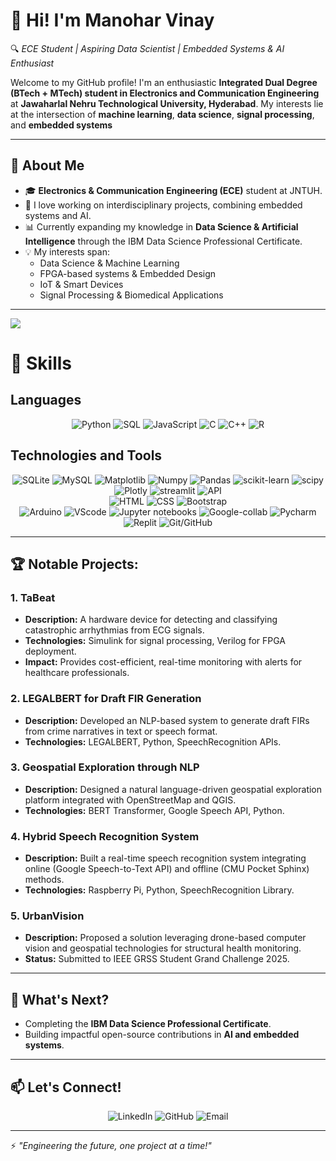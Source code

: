 # 👋 Hi! I'm Manohar Vinay
🔍 *ECE Student | Aspiring Data Scientist | Embedded Systems & AI Enthusiast*  

Welcome to my GitHub profile! I'm an enthusiastic **Integrated Dual Degree (BTech + MTech) student in Electronics and Communication Engineering** at **Jawaharlal Nehru Technological University, Hyderabad**. My interests lie at the intersection of **machine learning**, **data science**, **signal processing**, and **embedded systems**  

---

## 🚀 About Me
- 🎓 **Electronics & Communication Engineering (ECE)** student at JNTUH.  
- 🤖 I love working on interdisciplinary projects, combining embedded systems and AI.  
- 📊 Currently expanding my knowledge in **Data Science & Artificial Intelligence** through the IBM Data Science Professional Certificate.  
- 💡 My interests span:
  - Data Science & Machine Learning
  - FPGA-based systems & Embedded Design
  - IoT & Smart Devices
  - Signal Processing & Biomedical Applications  

---

![](https://github-readme-stats.vercel.app/api?username=vinay124-tech&theme=radical&hide_border=false&include_all_commits=true&count_private=true)<br/>

# 🔧 Skills  

## Languages

<p align="center">
  
  <img src="https://img.shields.io/badge/Python-3776AB?style=for-the-badge&logo=python&logoColor=white" alt="Python" style="cursor: pointer;">
  <img src="https://img.shields.io/badge/SQL-336791?style=for-the-badge&logo=postgresql&logoColor=white" alt="SQL" style="cursor: pointer;">
  <img src="https://img.shields.io/badge/JavaScript-323330?style=for-the-badge&logo=javascript&logoColor=f7df1e" alt="JavaScript" style="cursor: pointer;">
  <img src="https://img.shields.io/badge/c-%2300599C.svg?style=for-the-badge&logo=c&logoColor=white" alt="C" style="cursor: pointer;">
  <img src="https://img.shields.io/badge/c++-%2300599C.svg?style=for-the-badge&logo=c%2B%2B&logoColor=white" alt="C++" style="cursor: pointer;">
  <img src="https://img.shields.io/badge/r-%23276DC3.svg?style=for-the-badge&logo=r&logoColor=white" alt="R" style="cursor: pointer;">
  
</p>

## Technologies and Tools

<p align="center">

<img src="https://img.shields.io/badge/SQLite-003B57?style=for-the-badge&logo=sqlite&logoColor=white" alt="SQLite" style="cursor: pointer;">
<img src="https://img.shields.io/badge/MySQL-4479A1?style=for-the-badge&logo=mysql&logoColor=white" alt="MySQL" style="cursor: pointer;">
<img src="https://img.shields.io/badge/Matplotlib-003B57?style=for-the-badge" alt="Matplotlib" style="cursor: pointer;">
<img src="https://img.shields.io/badge/Numpy-013243?style=for-the-badge" alt="Numpy" style="cursor: pointer;">
<img src="https://img.shields.io/badge/Pandas-150458?style=for-the-badge" alt="Pandas" style="cursor: pointer;">
<img src="https://img.shields.io/badge/scikit--learn-%23F7931E.svg?style=for-the-badge&logo=scikit-learn&logoColor=white)" alt="scikit-learn" style="cursor: pointer;">
<img src="https://img.shields.io/badge/SciPy-%230C55A5.svg?style=for-the-badge&logo=scipy&logoColor=%white" alt="scipy" style="cursor: pointer;">
<img src="https://img.shields.io/badge/Plotly-%233F4F75.svg?style=for-the-badge&logo=plotly&logoColor=white" alt="Plotly" style="cursor: pointer;">
<img src="https://img.shields.io/badge/Streamlit-%23FE4B4B.svg?style=for-the-badge&logo=streamlit&logoColor=white" alt="streamlit" style="cursor: pointer;">
<img src="https://img.shields.io/badge/API-4D9F22?style=for-the-badge" alt="API" style="cursor: pointer;"> 
<br/>
<img src="https://img.shields.io/badge/HTML-E34F26?style=for-the-badge&logo=html5&logoColor=white" alt="HTML" style="cursor: pointer;">
<img src="https://img.shields.io/badge/CSS-1572B6?style=for-the-badge&logo=css3&logoColor=white" alt="CSS" style="cursor: pointer;">
<img src="https://img.shields.io/badge/Bootstrap-563D7C?style=for-the-badge&logo=bootstrap&logoColor=white" alt="Bootstrap" style="cursor: pointer;">
<br/>
<img src="https://img.shields.io/badge/-Arduino-00979D?style=for-the-badge&logo=Arduino&logoColor=white)" alt="Arduino" style="cursor: pointer;">
<img src="https://img.shields.io/badge/Visual%20Studio%20Code-0078d7.svg?style=for-the-badge&logo=visual-studio-code&logoColor=white" alt="VScode" style="cursor: pointer;">
<img src="https://img.shields.io/badge/jupyter-%23FA0F00.svg?style=for-the-badge&logo=jupyter&logoColor=white" alt="Jupyter notebooks" style="cursor: pointer;">
<img src="https://img.shields.io/badge/Google%20Colab-%23F9A825.svg?style=for-the-badge&logo=googlecolab&logoColor=white" alt="Google-collab" style="cursor: pointer;">
<img src="https://img.shields.io/badge/pycharm-143?style=for-the-badge&logo=pycharm&logoColor=black&color=black&labelColor=green)" alt="Pycharm" style="cursor: pointer;">
<img src="https://img.shields.io/badge/Replit-DD1200?style=for-the-badge&logo=Replit&logoColor=white" alt="Replit" style="cursor: pointer;">
<img src="https://img.shields.io/badge/Git/GitHub-F05032?style=for-the-badge&logo=git&logoColor=white" alt="Git/GitHub" style="cursor: pointer;">

</p>

---

## 🏆 Notable Projects:
### 1. **TaBeat**
- **Description:** A hardware device for detecting and classifying catastrophic arrhythmias from ECG signals.
- **Technologies:** Simulink for signal processing, Verilog for FPGA deployment.
- **Impact:** Provides cost-efficient, real-time monitoring with alerts for healthcare professionals.

### 2. **LEGALBERT for Draft FIR Generation**
- **Description:** Developed an NLP-based system to generate draft FIRs from crime narratives in text or speech format.
- **Technologies:** LEGALBERT, Python, SpeechRecognition APIs.

### 3. **Geospatial Exploration through NLP**
- **Description:** Designed a natural language-driven geospatial exploration platform integrated with OpenStreetMap and QGIS.
- **Technologies:** BERT Transformer, Google Speech API, Python.

### 4. **Hybrid Speech Recognition System**
- **Description:** Built a real-time speech recognition system integrating online (Google Speech-to-Text API) and offline (CMU Pocket Sphinx) methods.
- **Technologies:** Raspberry Pi, Python, SpeechRecognition Library.

### 5. **UrbanVision**
- **Description:** Proposed a solution leveraging drone-based computer vision and geospatial technologies for structural health monitoring.
- **Status:** Submitted to IEEE GRSS Student Grand Challenge 2025.


---

## 🌱 What's Next?  
- Completing the **IBM Data Science Professional Certificate**.  
- Building impactful open-source contributions in **AI and embedded systems**.

---

## 📫 Let's Connect!  

<p align="center">
  <a href="https://www.linkedin.com/in/manoharvinay/" target="_blank" style="text-decoration:none;">
  <img src="https://img.shields.io/badge/LinkedIn-0077B5?style=for-the-badge&logo=linkedin&logoColor=white" alt="LinkedIn">
  </a>
  <a href="https://github.com/vinay124-tech/Manohar-Vinay" target="_blank" style="text-decoration:none;">
  <img src="https://img.shields.io/badge/GitHub-181717?style=for-the-badge&logo=github" alt="GitHub">
  </a>
  <a href="mailto:manoharvinay9009@gmail.com" style="text-decoration:none;">
  <img src="https://img.shields.io/badge/Email-D14836?style=for-the-badge&logo=gmail&logoColor=white" alt="Email">
  </a>
</p>

---

⚡ *"Engineering the future, one project at a time!"*

